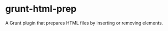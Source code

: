 grunt-html-prep
===============

A Grunt plugin that prepares HTML files by inserting or removing elements.
